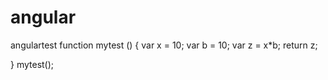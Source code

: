 # angular
angulartest
 function mytest () {
 var x = 10;
 var b = 10;
 var z = x*b;
 return z;
 
 }
 mytest();
